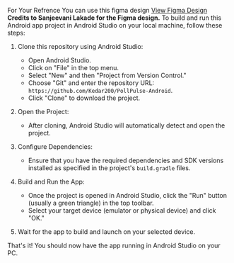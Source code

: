 For Your Refrence You can use this figma design 
[View Figma Design](https://www.figma.com/file/KAAj6qMlkKJ0HG39omnXkP/Voting-app?type=design&node-id=0%3A1&mode=dev)
**Credits to Sanjeevani Lakade for the Figma design.**
To build and run this Android app project in Android Studio on your local machine, follow these steps:

1. Clone this repository using Android Studio:

   - Open Android Studio.
   - Click on "File" in the top menu.
   - Select "New" and then "Project from Version Control."
   - Choose "Git" and enter the repository URL: `https://github.com/Kedar200/PollPulse-Android`.
   - Click "Clone" to download the project.

2. Open the Project:

   - After cloning, Android Studio will automatically detect and open the project.

3. Configure Dependencies:

   - Ensure that you have the required dependencies and SDK versions installed as specified in the project's `build.gradle` files.

4. Build and Run the App:

   - Once the project is opened in Android Studio, click the "Run" button (usually a green triangle) in the top toolbar.
   - Select your target device (emulator or physical device) and click "OK."

5. Wait for the app to build and launch on your selected device.

That's it! You should now have the app running in Android Studio on your PC.
